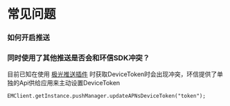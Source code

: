 
# 常见问题

### 如何开启推送






### 同时使用了其他推送是否会和环信SDK冲突？

目前已知在使用 [极光推送插件](https://github.com/jpush/jpush-flutter-plugin) 时获取DeviceToken时会出现冲突，环信提供了单独的Api供给应用来主动设置DeviceToken

```iOS
EMClient.getInstance.pushManager.updateAPNsDeviceToken("token");
```

